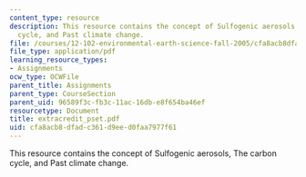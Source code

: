 ```yaml
---
content_type: resource
description: This resource contains the concept of Sulfogenic aerosols, The carbon
  cycle, and Past climate change.
file: /courses/12-102-environmental-earth-science-fall-2005/cfa8acb8dfadc361d9eed0faa7977f61_extracredit_pset.pdf
file_type: application/pdf
learning_resource_types:
- Assignments
ocw_type: OCWFile
parent_title: Assignments
parent_type: CourseSection
parent_uid: 96589f3c-fb3c-11ac-16db-e8f654ba46ef
resourcetype: Document
title: extracredit_pset.pdf
uid: cfa8acb8-dfad-c361-d9ee-d0faa7977f61
---
```

This resource contains the concept of Sulfogenic aerosols, The carbon cycle, and Past climate change.

